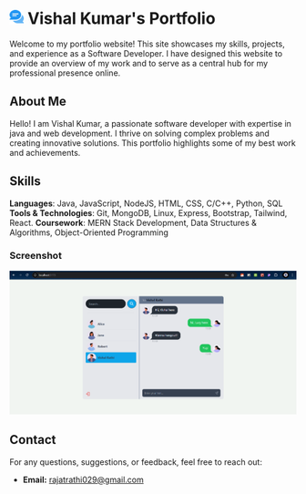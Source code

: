 # **<img src="https://github.com/iamvishalrathi/Chatterly/blob/main/frontend/public/logo.png" alt="Sample Image" width="25"/> Vishal Kumar's Portfolio**

Welcome to my portfolio website! This site showcases my skills, projects, and experience as a Software Developer. I have designed this website to provide an overview of my work and to serve as a central hub for my professional presence online.


## **About Me**
Hello! I am Vishal Kumar, a passionate software developer with expertise in java and web development. I thrive on solving complex problems and creating innovative solutions. This portfolio highlights some of my best work and achievements.

## **Skills**
**Languages**: Java, JavaScript, NodeJS, HTML, CSS, C/C++, Python, SQL
**Tools & Technologies**: Git, MongoDB, Linux, Express, Bootstrap, Tailwind, React.
**Coursework**: MERN Stack Development, Data Structures & Algorithms, Object-Oriented Programming


### **Screenshot**
![image](https://github.com/iamvishalrathi/Chatterly/blob/main/frontend/src/assets/sns.png)

## **Contact**
For any questions, suggestions, or feedback, feel free to reach out:
- **Email:** [rajatrathi029@gmail.com](mailto:rajatrathi029@gmail.com)
